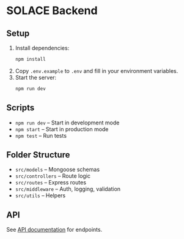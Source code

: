 # SOLACE Backend

## Setup

1. Install dependencies:
   ```bash
   npm install
   ```
2. Copy `.env.example` to `.env` and fill in your environment variables.
3. Start the server:
   ```bash
   npm run dev
   ```

## Scripts
- `npm run dev` – Start in development mode
- `npm start` – Start in production mode
- `npm test` – Run tests

## Folder Structure
- `src/models` – Mongoose schemas
- `src/controllers` – Route logic
- `src/routes` – Express routes
- `src/middleware` – Auth, logging, validation
- `src/utils` – Helpers

## API
See [API documentation](../docs/api.md) for endpoints.